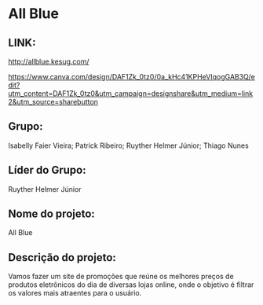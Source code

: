 # All Blue 

## LINK:
http://allblue.kesug.com/

https://www.canva.com/design/DAF1Zk_0tz0/0a_kHc41KPHeVIqogGAB3Q/edit?utm_content=DAF1Zk_0tz0&utm_campaign=designshare&utm_medium=link2&utm_source=sharebutton

## Grupo: 

Isabelly Faier Vieira; Patrick Ribeiro; Ruyther Helmer Júnior; Thiago Nunes

## Líder do Grupo: 

Ruyther Helmer Júnior

## Nome do projeto: 

All Blue

## Descrição do projeto: 

Vamos fazer um site de promoções que reúne os melhores preços de produtos eletrônicos do dia de diversas lojas online, onde o objetivo é filtrar os valores mais atraentes para o usuário.
